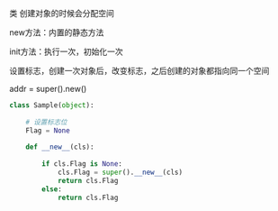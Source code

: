 类 创建对象的时候会分配空间

new方法：内置的静态方法

init方法：执行一次，初始化一次



设置标志，创建一次对象后，改变标志，之后创建的对象都指向同一个空间

addr = super().new()

```python
class Sample(object):
    
    # 设置标志位
    Flag = None
    
    def __new__(cls):
        
        if cls.Flag is None:
            cls.Flag = super().__new__(cls)
            return cls.Flag
        else:
            return cls.Flag
        
        
```

